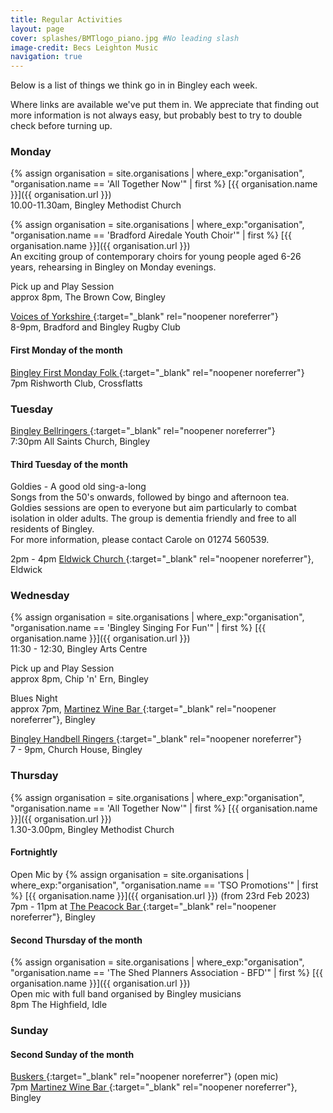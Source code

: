 ```yaml
---
title: Regular Activities
layout: page 
cover: splashes/BMTlogo_piano.jpg #No leading slash
image-credit: Becs Leighton Music
navigation: true
---
```

Below is a list of things we think go in in Bingley each week.

Where links are available we've put them in. We appreciate that finding out more information is not always easy, but probably best to try to double check before turning up.

### Monday 
{% assign organisation = site.organisations 
    | where_exp:"organisation", "organisation.name == 'All Together Now'"
    | first %}
[{{ organisation.name }}]({{ organisation.url }})<br>
10.00-11.30am, Bingley Methodist Church

{% assign organisation = site.organisations 
    | where_exp:"organisation", "organisation.name == 'Bradford Airedale Youth Choir'"
    | first %}
[{{ organisation.name }}]({{ organisation.url }})<br>
An exciting group of contemporary choirs for young people aged 6-26 years, rehearsing in Bingley on Monday evenings. 

Pick up and Play Session<br>
approx 8pm, The Brown Cow, Bingley

[Voices of Yorkshire  <i class="fa fa-external-link" aria-hidden="true"></i>](https://www.voicesofyorkshire.com/){:target="_blank" rel="noopener noreferrer"}<br>
8-9pm, Bradford and Bingley Rugby Club

#### First Monday of the month
[Bingley First Monday Folk <i class="fa fa-external-link" aria-hidden="true"></i>](https://www.facebook.com/groups/1823602681007824){:target="_blank" rel="noopener noreferrer"}<br>
7pm Rishworth Club, Crossflatts

### Tuesday
[Bingley Bellringers <i class="fa fa-external-link" aria-hidden="true"></i>](https://bingleybells.chessck.co.uk/RingingPracticeTimes){:target="_blank" rel="noopener noreferrer"}<br>
7:30pm All Saints Church, Bingley

#### Third Tuesday of the month
Goldies - A good old sing-a-long<br>
Songs from the 50's onwards, followed by bingo and afternoon tea. <br>
Goldies sessions are open to everyone but aim particularly to combat isolation in older adults.  The group is dementia friendly and free to all residents of Bingley.  <br>
For more information, please contact Carole on 01274 560539.

2pm - 4pm [Eldwick Church <i class="fa fa-external-link" aria-hidden="true"></i>](https://www.eldwickchurch.org.uk){:target="_blank" rel="noopener noreferrer"}, Eldwick

### Wednesday

{% assign organisation = site.organisations 
    | where_exp:"organisation", "organisation.name == 'Bingley Singing For Fun'"
    | first %}
[{{ organisation.name }}]({{ organisation.url }})<br>
11:30 - 12:30, Bingley Arts Centre

Pick up and Play Session<br>
approx 8pm, Chip 'n' Ern, Bingley

Blues Night<br>
approx 7pm, [Martinez Wine Bar <i class="fa fa-external-link" aria-hidden="true"></i>](https://martinez.co.uk/news-events/whats-martinez/){:target="_blank" rel="noopener noreferrer"}, Bingley

[Bingley Handbell Ringers <i class="fa fa-external-link" aria-hidden="true"></i>](https://www.bingleyhandbells.org.uk/diary){:target="_blank" rel="noopener noreferrer"}<br>
7 - 9pm, Church House, Bingley

### Thursday 
{% assign organisation = site.organisations 
    | where_exp:"organisation", "organisation.name == 'All Together Now'"
    | first %}
[{{ organisation.name }}]({{ organisation.url }})<br>
1.30-3.00pm, Bingley Methodist Church

#### Fortnightly 
Open Mic by {% assign organisation = site.organisations 
    | where_exp:"organisation", "organisation.name == 'TSO Promotions'"
    | first %}
[{{ organisation.name }}]({{ organisation.url }}) (from 23rd Feb 2023)<br>
7pm - 11pm at [The Peacock Bar  <i class="fa fa-external-link" aria-hidden="true"></i>](https://www.facebook.com/peacockbarbingley/){:target="_blank" rel="noopener noreferrer"},  Bingley

#### Second Thursday of the month
{% assign organisation = site.organisations 
    | where_exp:"organisation", "organisation.name == 'The Shed Planners Association - BFD'"
    | first %}
[{{ organisation.name }}]({{ organisation.url }})<br>
Open mic with full band organised by Bingley musicians<br>
8pm The Highfield, Idle 

### Sunday

#### Second Sunday of the month

[Buskers <i class="fa fa-external-link" aria-hidden="true"></i>](https://www.facebook.com/groups/824997727607702){:target="_blank" rel="noopener noreferrer"} (open mic)<br>
7pm [Martinez Wine Bar <i class="fa fa-external-link" aria-hidden="true"></i>](https://martinez.co.uk/news-events/whats-martinez/){:target="_blank" rel="noopener noreferrer"}, Bingley